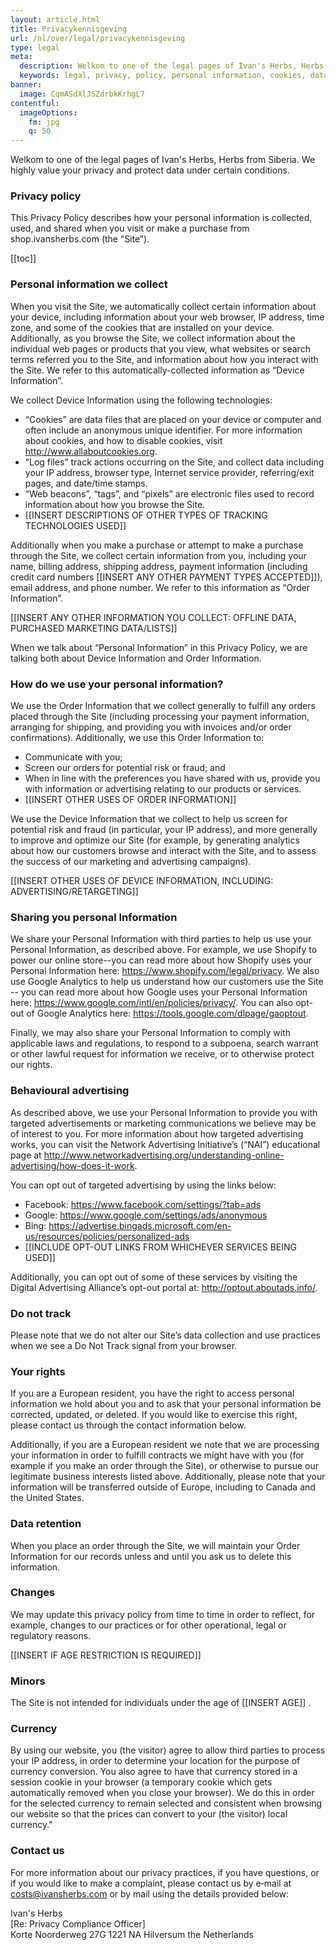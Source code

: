 ```yaml
---
layout: article.html
title: Privacykennisgeving
url: /nl/over/legal/privacykennisgeving
type: legal
meta:
  description: Welkom to one of the legal pages of Ivan's Herbs, Herbs from Siberia. We highly value your privacy and protect data under certain conditions.
  keywords: legal, privacy, policy, personal information, cookies, data, sharing, track, technologies,
banner:
  image: CqmASdXlJSZdrbkKrhgL7
contentful:
  imageOptions:
    fm: jpg
    q: 50
---
```

Welkom to one of the legal pages of Ivan's Herbs, Herbs from Siberia. We highly value your privacy and protect data under certain conditions.

### Privacy policy

This Privacy Policy describes how your personal information is collected, used, and shared when you visit or make a purchase from shop.ivansherbs.com (the “Site”).

[[toc]]

### Personal information we collect

When you visit the Site, we automatically collect certain information about your device, including information about your web browser, IP address, time zone, and some of the cookies that are installed on your device. Additionally, as you browse the Site, we collect information about the individual web pages or products that you view, what websites or search terms referred you to the Site, and information about how you interact with the Site. We refer to this automatically-collected information as “Device Information”.

We collect Device Information using the following technologies:
- “Cookies” are data files that are placed on your device or computer and often include an anonymous unique identifier. For more information about cookies, and how to disable cookies, visit http://www.allaboutcookies.org.
- “Log files” track actions occurring on the Site, and collect data including your IP address, browser type, Internet service provider, referring/exit pages, and date/time stamps.
- “Web beacons”, “tags”, and “pixels” are electronic files used to record information about how you browse the Site.
- [[INSERT DESCRIPTIONS OF OTHER TYPES OF TRACKING TECHNOLOGIES USED]]

Additionally when you make a purchase or attempt to make a purchase through the Site, we collect certain information from you, including your name, billing address, shipping address, payment information (including credit card numbers [[INSERT ANY OTHER PAYMENT TYPES ACCEPTED]]), email address, and phone number. We refer to this information as “Order Information”.

[[INSERT ANY OTHER INFORMATION YOU COLLECT: OFFLINE DATA, PURCHASED MARKETING DATA/LISTS]]

When we talk about “Personal Information” in this Privacy Policy, we are talking both about Device Information and Order Information.

### How do we use your personal information?

We use the Order Information that we collect generally to fulfill any orders placed through the Site (including processing your payment information, arranging for shipping, and providing you with invoices and/or order confirmations). Additionally, we use this Order Information to:
- Communicate with you;
- Screen our orders for potential risk or fraud; and
- When in line with the preferences you have shared with us, provide you with information or advertising relating to our products or services.
- [[INSERT OTHER USES OF ORDER INFORMATION]]

We use the Device Information that we collect to help us screen for potential risk and fraud (in particular, your IP address), and more generally to improve and optimize our Site (for example, by generating analytics about how our customers browse and interact with the Site, and to assess the success of our marketing and advertising campaigns).

[[INSERT OTHER USES OF DEVICE INFORMATION, INCLUDING: ADVERTISING/RETARGETING]]

### Sharing you personal Information

We share your Personal Information with third parties to help us use your Personal Information, as described above. For example, we use Shopify to power our online store--you can read more about how Shopify uses your Personal Information here: https://www.shopify.com/legal/privacy. We also use Google Analytics to help us understand how our customers use the Site -- you can read more about how Google uses your Personal Information here: https://www.google.com/intl/en/policies/privacy/. You can also opt-out of Google Analytics here: https://tools.google.com/dlpage/gaoptout.

Finally, we may also share your Personal Information to comply with applicable laws and regulations, to respond to a subpoena, search warrant or other lawful request for information we receive, or to otherwise protect our rights.

### Behavioural advertising

As described above, we use your Personal Information to provide you with targeted advertisements or marketing communications we believe may be of interest to you. For more information about how targeted advertising works, you can visit the Network Advertising Initiative’s (“NAI”) educational page at http://www.networkadvertising.org/understanding-online-advertising/how-does-it-work.

You can opt out of targeted advertising by using the links below:
- Facebook: https://www.facebook.com/settings/?tab=ads
- Google: https://www.google.com/settings/ads/anonymous
- Bing: https://advertise.bingads.microsoft.com/en-us/resources/policies/personalized-ads
- [[INCLUDE OPT-OUT LINKS FROM WHICHEVER SERVICES BEING USED]]

Additionally, you can opt out of some of these services by visiting the Digital Advertising Alliance’s opt-out portal at: http://optout.aboutads.info/.

### Do not track

Please note that we do not alter our Site’s data collection and use practices when we see a Do Not Track signal from your browser.

### Your rights

If you are a European resident, you have the right to access personal information we hold about you and to ask that your personal information be corrected, updated, or deleted. If you would like to exercise this right, please contact us through the contact information below.

Additionally, if you are a European resident we note that we are processing your information in order to fulfill contracts we might have with you (for example if you make an order through the Site), or otherwise to pursue our legitimate business interests listed above. Additionally, please note that your information will be transferred outside of Europe, including to Canada and the United States.

### Data retention

When you place an order through the Site, we will maintain your Order Information for our records unless and until you ask us to delete this information.

### Changes

We may update this privacy policy from time to time in order to reflect, for example, changes to our practices or for other operational, legal or regulatory reasons.

[[INSERT IF AGE RESTRICTION IS REQUIRED]]

### Minors

The Site is not intended for individuals under the age of [[INSERT AGE]] .

### Currency

By using our website, you (the visitor) agree to allow third parties to process your IP address, in order to determine your location for the purpose of currency conversion. You also agree to have that currency stored in a session cookie in your browser (a temporary cookie which gets automatically removed when you close your browser). We do this in order for the selected currency to remain selected and consistent when browsing our website so that the prices can convert to your (the visitor) local currency."


### Contact us

For more information about our privacy practices, if you have questions, or if you would like to make a complaint, please contact us by e‑mail at costs@ivansherbs.com or by mail using the details provided below:

Ivan's Herbs<br>
[Re: Privacy Compliance Officer]<br>
Korte Noorderweg 27G
1221 NA Hilversum
the Netherlands<br>
